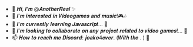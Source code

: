 - 👋 𝑯𝒊, 𝑰’𝒎 @𝑨𝒏𝒐𝒕𝒉𝒆𝒓𝑹𝒆𝒂𝒍 ✨
- 👀 𝑰’𝒎 𝒊𝒏𝒕𝒆𝒓𝒆𝒔𝒕𝒆𝒅 𝒊𝒏 𝑽𝒊𝒅𝒆𝒐𝒈𝒂𝒎𝒆𝒔 𝒂𝒏𝒅 𝒎𝒖𝒔𝒊𝒄!🎮🎶
- 🌱 𝑰’𝒎 𝒄𝒖𝒓𝒓𝒆𝒏𝒕𝒍𝒚 𝒍𝒆𝒂𝒓𝒏𝒊𝒏𝒈 𝑱𝒂𝒗𝒂𝒔𝒄𝒓𝒊𝒑𝒕... 🔐
- 💞️ 𝑰’𝒎 𝒍𝒐𝒐𝒌𝒊𝒏𝒈 𝒕𝒐 𝒄𝒐𝒍𝒍𝒂𝒃𝒐𝒓𝒂𝒕𝒆 𝒐𝒏 𝒂𝒏𝒚 𝒑𝒓𝒐𝒋𝒆𝒄𝒕 𝒓𝒆𝒍𝒂𝒕𝒆𝒅 𝒕𝒐 𝒗𝒊𝒅𝒆𝒐 𝒈𝒂𝒎𝒆𝒔!... 🎈
- 📫 𝑯𝒐𝒘 𝒕𝒐 𝒓𝒆𝒂𝒄𝒉 𝒎𝒆 𝑫𝒊𝒔𝒄𝒐𝒓𝒅: 𝒋𝒐𝒂𝒌𝒐4𝒆𝒗𝒆𝒓.  (𝑾𝒊𝒕𝒉 𝒕𝒉𝒆 . ) 🔧
<!---
AnotherReal/AnotherReal is a ✨ special ✨ repository because its `README.md` (this file) appears on your GitHub profile.
You can click the Preview link to take a look at your changes.
--->
